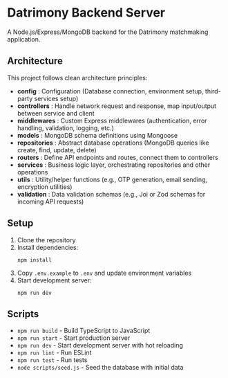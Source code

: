
# Datrimony Backend Server

A Node.js/Express/MongoDB backend for the Datrimony matchmaking application.

## Architecture

This project follows clean architecture principles:

- **config** : Configuration (Database connection, environment setup, third-party services setup)
- **controllers** : Handle network request and response, map input/output between service and client
- **middlewares** : Custom Express middlewares (authentication, error handling, validation, logging, etc.)
- **models** : MongoDB schema definitions using Mongoose
- **repositories** : Abstract database operations (MongoDB queries like create, find, update, delete)
- **routers** : Define API endpoints and routes, connect them to controllers
- **services** : Business logic layer, orchestrating repositories and other operations
- **utils** : Utility/helper functions (e.g., OTP generation, email sending, encryption utilities)
- **validation** : Data validation schemas (e.g., Joi or Zod schemas for incoming API requests)

## Setup

1. Clone the repository
2. Install dependencies:
   ```
   npm install
   ```
3. Copy `.env.example` to `.env` and update environment variables
4. Start development server:
   ```
   npm run dev
   ```

## Scripts

- `npm run build` - Build TypeScript to JavaScript
- `npm run start` - Start production server
- `npm run dev` - Start development server with hot reloading
- `npm run lint` - Run ESLint
- `npm run test` - Run tests
- `node scripts/seed.js` - Seed the database with initial data